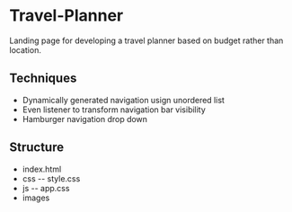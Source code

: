 # Travel-Planner
Landing page for developing a travel planner based on budget rather than location.

## Techniques
* Dynamically generated navigation usign unordered list
* Even listener to transform navigation bar visibility
* Hamburger navigation drop down

## Structure
- index.html
- css
 -- style.css
- js
 -- app.css
- images
